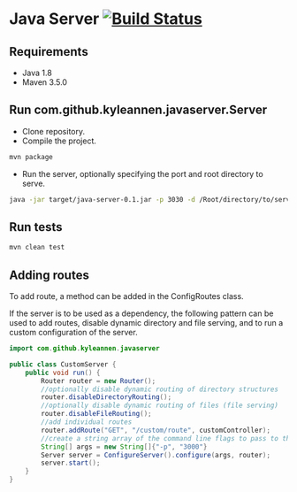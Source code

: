 # Java Server [![Build Status](https://travis-ci.org/kyle-annen/java-server.svg?branch=master)](https://travis-ci.org/kyle-annen/java-server)



## Requirements

- Java 1.8
- Maven 3.5.0


## Run com.github.kyleannen.javaserver.Server

- Clone repository.
- Compile the project.

``` bash
mvn package
```
- Run the server, optionally specifying the port and root directory to serve.

``` bash
java -jar target/java-server-0.1.jar -p 3030 -d /Root/directory/to/serve 
```

## Run tests

``` bash
mvn clean test
```


## Adding routes

To add route, a method can be added in the ConfigRoutes class.

If the server is to be used as a dependency, the following pattern can be used to add routes, disable dynamic directory and file serving, and to run a custom configuration of the server.


``` java
import com.github.kyleannen.javaserver

public class CustomServer {
    public void run() {
        Router router = new Router();
        //optionally disable dynamic routing of directory structures
        router.disableDirectoryRouting();
        //optionally disable dynamic routing of files (file serving)
        router.disableFileRouting();
        //add individual routes
        router.addRoute("GET", "/custom/route", customController);
        //create a string array of the command line flags to pass to the server
        String[] args = new String[]{"-p", "3000"}
        Server server = ConfigureServer().configure(args, router);
        server.start();
    }
}
```


